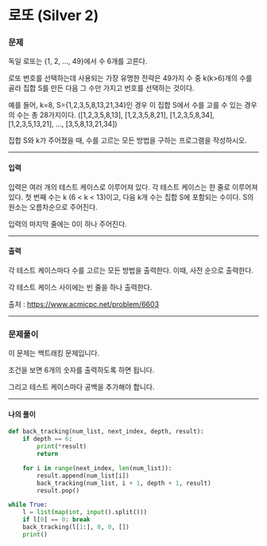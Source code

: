 # 로또 (Silver 2)

### 문제

독일 로또는 {1, 2, ..., 49}에서 수 6개를 고른다.

로또 번호를 선택하는데 사용되는 가장 유명한 전략은 49가지 수 중 k(k>6)개의 수를 골라 집합 S를 만든 다음 그 수만 가지고 번호를 선택하는 것이다.

예를 들어, k=8, S={1,2,3,5,8,13,21,34}인 경우 이 집합 S에서 수를 고를 수 있는 경우의 수는 총 28가지이다. ([1,2,3,5,8,13], [1,2,3,5,8,21], [1,2,3,5,8,34], [1,2,3,5,13,21], ..., [3,5,8,13,21,34])

집합 S와 k가 주어졌을 때, 수를 고르는 모든 방법을 구하는 프로그램을 작성하시오.

---

#### 입력

입력은 여러 개의 테스트 케이스로 이루어져 있다. 각 테스트 케이스는 한 줄로 이루어져 있다. 첫 번째 수는 k (6 < k < 13)이고, 다음 k개 수는 집합 S에 포함되는 수이다. S의 원소는 오름차순으로 주어진다.

입력의 마지막 줄에는 0이 하나 주어진다.

---

#### 출력

각 테스트 케이스마다 수를 고르는 모든 방법을 출력한다. 이때, 사전 순으로 출력한다.

각 테스트 케이스 사이에는 빈 줄을 하나 출력한다.

출처 : https://www.acmicpc.net/problem/6603

---

### 문제풀이

이 문제는 백트래킹 문제입니다.

조건을 보면 6개의 숫자를 출력하도록 하면 됩니다.

그리고 테스트 케이스마다 공백을 추가해야 합니다.

---

#### 나의 풀이

~~~python
def back_tracking(num_list, next_index, depth, result):
    if depth == 6:
        print(*result)
        return

    for i in range(next_index, len(num_list)):
        result.append(num_list[i])
        back_tracking(num_list, i + 1, depth + 1, result)
        result.pop()

while True:
    l = list(map(int, input().split()))
    if l[0] == 0: break
    back_tracking(l[1:], 0, 0, [])
    print()
~~~
